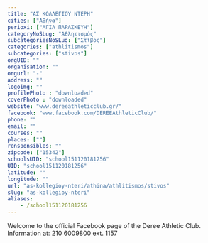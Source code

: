 ```yaml
---
title: "ΑΣ ΚΟΛΛΕΓΙΟΥ ΝΤΕΡΗ"
cities: ["Αθήνα"]
perioxi: ["ΑΓΙΑ ΠΑΡΑΣΚΕΥΗ"]
categoryNoSLug: "Αθλητισμός"
subcategoriesNoSLug: ["Στίβος"]
categories: ["athlitismos"]
subcategories: ["stivos"]
orgUID: ""
organisation: ""
orgurl: "-"
address: ""
logoimg: ""
profilePhoto : "downloaded"
coverPhoto : "downloaded"
website: "www.dereeathleticclub.gr/"
facebook: "www.facebook.com/DEREEAthleticClub/"
phone: ""
email: ""
courses: ""
places: [""]
rensponsibles: ""
zipcode: ["15342"]
schoolsUID: "school151120181256"
UID: "school151120181256"
latitude: ""
longitude: ""
url: "as-kollegioy-nteri/athina/athlitismos/stivos"
slug: "as-kollegioy-nteri"
aliases:
    - /school151120181256
---
```



Welcome to the official Facebook page of the Deree Athletic Club. Information at: 210 6009800 ext. 1157


